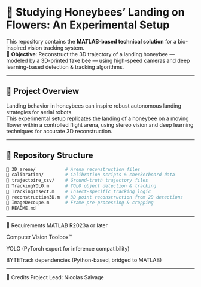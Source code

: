 # 🐝 Studying Honeybees’ Landing on Flowers: An Experimental Setup

This repository contains the **MATLAB-based technical solution** for a bio-inspired vision tracking system.  
🎯 **Objective**: Reconstruct the 3D trajectory of a landing honeybee — modeled by a 3D-printed fake bee — using high-speed cameras and deep learning-based detection & tracking algorithms.

---

## 🚀 Project Overview

Landing behavior in honeybees can inspire robust autonomous landing strategies for aerial robots.  
This experimental setup replicates the landing of a honeybee on a moving flower within a controlled flight arena, using stereo vision and deep learning techniques for accurate 3D reconstruction.

---

## 📂 Repository Structure

```bash
📁 3D_arene/           # Arena reconstruction files
📁 calibration/        # Calibration scripts & checkerboard data
📁 trajectoire_csv/    # Ground-truth trajectory files
📄 TrackingYOLO.m      # YOLO object detection & tracking
📄 TrackingInsect.m    # Insect-specific tracking logic
📄 reconstruction3D.m  # 3D point reconstruction from 2D detections
📄 ImageDecoupe.m      # Frame pre-processing & cropping
📄 README.md

```
---
🧰 Requirements
MATLAB R2023a or later

Computer Vision Toolbox™

YOLO (PyTorch export for inference compatibility)

BYTETrack dependencies (Python-based, bridged to MATLAB)

---

👤 Credits
Project Lead: Nicolas Salvage
